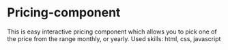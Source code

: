 # Pricing-component


This is easy interactive pricing component which allows you to pick one of the price from the range monthly, or yearly.
Used skills: html, css, javascript
